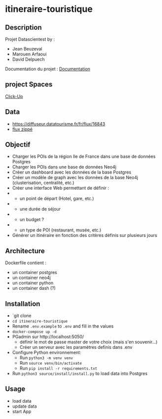 # itineraire-touristique

## Description
Projet Datascientest by :
- Jean Beuzeval
- Marouen Arfaoui
- David Delpuech

Documentation du projet : [Documentation](https://pasglop.github.io/itineraire-touristique)

## project Spaces
[Click-Up](https://app.clickup.com/4714782/v/l/s/90030384214)

## Data
* https://diffuseur.datatourisme.fr/fr/flux/16843 
* [flux zippé](raw_data/flux-16843-202305310721.zip)

## Objectif
* Charger les POIs de la région Ile de France dans une base de données Postgres
* Charger les POIs dans une base de données Neo4j
* Créer un dashboard avec les données de la base Postgres
* Créer un modèle de graph avec les données de la base Neo4j (clusterisation, centralité, etc.)
* Créer une interface Web permettant de définir :
* * un point de départ (Hotel, gare, etc.)
* * une durée de séjour
* * un budget ?
* * un type de POI (restaurant, musée, etc.)
* Générer un itinéraire en fonction des critères définis sur plusieurs jours

## Architecture
Dockerfile contient :
* un container postgres
* un container neo4j
* un container python
* un container dash (?)

## Installation
* `git clone
* `cd itineraire-touristique`
* Rename `.env.example` to `.env` and fill in the values
* `docker-compose up -d`
* PGadmin sur http://localhost:5050/
  * définir le mot de passe master de votre choix (mais s'en souvenir...)
  * Créer un serveur avec les paramètres definis dans .env
* Configure Python environnement:
  * Run `python3 -m venv venv`
  * Run `source venv/bin/activate`
  * Run `pip install -r requirements.txt`
* Run `python3 source/install/install.py` to load data into Postgres

## Usage
* load data
* update data
* start App